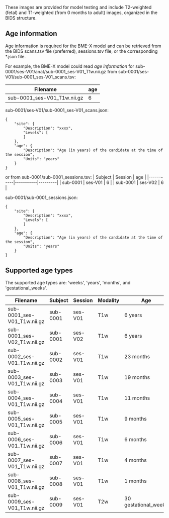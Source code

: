 These images are provided for model testing and include T2-weighted (fetal) and T1-weighted (from 0 months to adult) images, organized in the BIDS structure.

## Age information ##

Age information is required for the BME-X model and can be retrieved from the BIDS scans.tsv file (preferred), sessions.tsv file, or the corresponding *.json file.

For example, the BME-X model could read _age information_ for sub-0001/ses-V01/anat/sub-0001_ses-V01_T1w.nii.gz from sub-0001/ses-V01/sub-0001_ses-V01_scans.tsv:

| Filename                     | age     |
|------------------------------|---------|
| sub-0001_ses-V01_T1w.nii.gz  | 6 |

sub-0001/ses-V01/sub-0001_ses-V01_scans.json:

    {
        "site": {
            "Description": "xxxx",
            "Levels": [
            ]
        },
        "age": {
            "Description": "Age (in years) of the candidate at the time of the session",
            "Units": "years"
        }
    }

or from sub-0001/sub-0001_sessions.tsv:
| Subject   | Session   | age     |
|-----------|-----------|---------|
| sub-0001  | ses-V01   | 6 |
| sub-0001  | ses-V02   | 6 |

sub-0001/sub-0001_sessions.json:

    {
        "site": {
            "Description": "xxxx",
            "Levels": [
            ]
        },
        "age": {
            "Description": "Age (in years) of the candidate at the time of the session",
            "Units": "years"
        }
    }

## Supported age types ##
The supported age types are: 'weeks', 'years', 'months', and 'gestational_weeks'. 

| Filename                     | Subject   | Session   | Modality | Age     |
|------------------------------|-----------|-----------|----------|---------|
| sub-0001_ses-V01_T1w.nii.gz  | sub-0001  | ses-V01   | T1w      | 6 years |
| sub-0001_ses-V02_T1w.nii.gz  | sub-0001  | ses-V02   | T1w      | 6 years |
| sub-0002_ses-V01_T1w.nii.gz  | sub-0002  | ses-V01   | T1w      | 23 months |
| sub-0003_ses-V01_T1w.nii.gz  | sub-0003  | ses-V01   | T1w      | 19 months |
| sub-0004_ses-V01_T1w.nii.gz  | sub-0004  | ses-V01   | T1w      | 11 months |
| sub-0005_ses-V01_T1w.nii.gz  | sub-0005  | ses-V01   | T1w      | 9 months |
| sub-0006_ses-V01_T1w.nii.gz  | sub-0006  | ses-V01   | T1w      | 6 months |
| sub-0007_ses-V01_T1w.nii.gz  | sub-0007  | ses-V01   | T1w      | 4 months |
| sub-0008_ses-V01_T1w.nii.gz  | sub-0008  | ses-V01   | T1w      | 1 months |
| sub-0009_ses-V01_T1w.nii.gz  | sub-0009  | ses-V01   | T2w      | 30 gestational_weeks |
